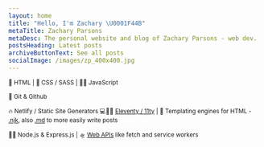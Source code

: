 ```yaml
---
layout: home
title: "Hello, I'm Zachary \U0001F44B"
metaTitle: Zachary Parsons
metaDesc: The personal website and blog of Zachary Parsons - web dev.
postsHeading: Latest posts
archiveButtonText: See all posts
socialImage: /images/zp_400x400.jpg
---
```

<sub>🧱 HTML | 🎨 CSS / SASS | 🧙‍♂️ JavaScript</sub>

<sub>📝 Git & Github</sub>

<sub>🔥 Netlify / Static Site Generators
💻💪💥 [Eleventy  / 11ty](https://11ty.dev/) | 🚂 Templating engines for HTML - [.njk](https://mozilla.github.io/nunjucks/), also [.md](https://www.markdownguide.org/) to more easily write posts</sub>

<sub>👨‍💻 Node.js & Express.js | 🛸 [Web APIs](https://developer.mozilla.org/en-US/docs/Web/API) like fetch and service workers</sub>